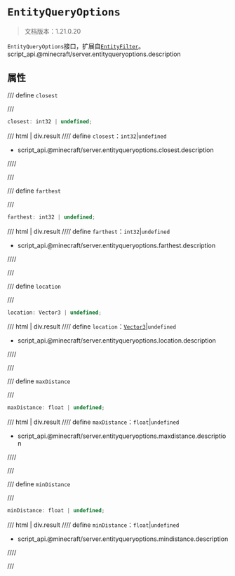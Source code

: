 # `EntityQueryOptions`

> 文档版本：1.21.0.20

`EntityQueryOptions`接口，扩展自[`EntityFilter`](./entityfilter.md)。script_api.@minecraft/server.entityqueryoptions.description

## 属性

/// define
`closest`


///

```js
closest: int32 | undefined;
```

/// html | div.result
//// define
`closest`：`int32`|`undefined`

- script_api.@minecraft/server.entityqueryoptions.closest.description


////

///


/// define
`farthest`


///

```js
farthest: int32 | undefined;
```

/// html | div.result
//// define
`farthest`：`int32`|`undefined`

- script_api.@minecraft/server.entityqueryoptions.farthest.description


////

///


/// define
`location`


///

```js
location: Vector3 | undefined;
```

/// html | div.result
//// define
`location`：[`Vector3`](./vector3.md)|`undefined`

- script_api.@minecraft/server.entityqueryoptions.location.description


////

///


/// define
`maxDistance`


///

```js
maxDistance: float | undefined;
```

/// html | div.result
//// define
`maxDistance`：`float`|`undefined`

- script_api.@minecraft/server.entityqueryoptions.maxdistance.description


////

///


/// define
`minDistance`


///

```js
minDistance: float | undefined;
```

/// html | div.result
//// define
`minDistance`：`float`|`undefined`

- script_api.@minecraft/server.entityqueryoptions.mindistance.description


////

///

